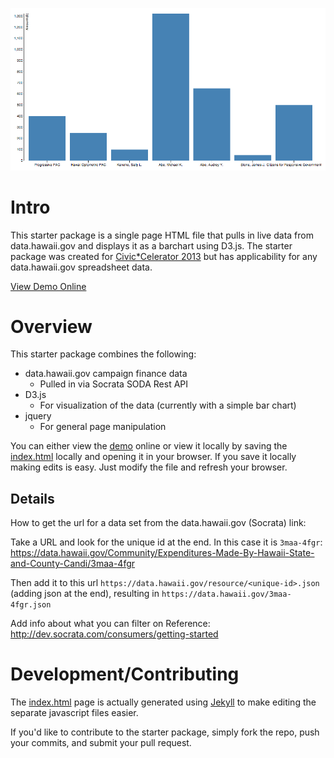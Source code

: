 ![Bar-chart Screenshot](_jekyll/images/chart-screenshot.png "Bar-chart Screenshot")

# Intro
This starter package is a single page HTML file that pulls in live data from data.hawaii.gov and displays it as a barchart using D3.js. The starter package was created for [Civic*Celerator 2013](http://civic.celerator.org/) but has applicability for any data.hawaii.gov spreadsheet data.

[View Demo Online](http://codeforhawaii.github.io/campaign_finance_starter_package/)

# Overview
This starter package combines the following:
* data.hawaii.gov campaign finance data
  * Pulled in via Socrata SODA Rest API
* D3.js
  * For visualization of the data (currently with a simple bar chart)
* jquery
  * For general page manipulation

You can either view the [demo](http://codeforhawaii.github.io/campaign_finance_starter_package/) online or view it locally by saving the [index.html](index.html) locally and opening it in your browser. If you save it locally making edits is easy. Just modify the file and refresh your browser.

## Details
How to get the url for a data set from the data.hawaii.gov (Socrata) link:

Take a URL and look for the unique id at the end. In this case it is `3maa-4fgr`:
https://data.hawaii.gov/Community/Expenditures-Made-By-Hawaii-State-and-County-Candi/3maa-4fgr

Then add it to this url `https://data.hawaii.gov/resource/<unique-id>.json` (adding json at the end), resulting in `https://data.hawaii.gov/3maa-4fgr.json`

Add info about what you can filter on
Reference: http://dev.socrata.com/consumers/getting-started

# Development/Contributing

The [index.html](index.html) page is actually generated using [Jekyll](http://jekyllrb.com/) to make editing the separate javascript files easier.

If you'd like to contribute to the starter package, simply fork the repo, push your commits, and submit your pull request.
